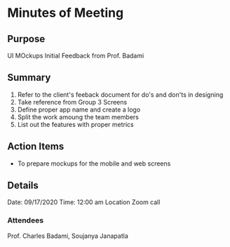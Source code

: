 # Minutes of Meeting
## Purpose
UI MOckups Initial Feedback from Prof. Badami
## Summary
1. Refer to the client's feeback document for do's and don'ts in designing
2. Take reference from Group 3 Screens 
3. Define proper app name and create a logo
4. Split the work amoung the team members
5. List out the features with proper metrics
## Action Items
- To prepare mockups for the mobile and web screens
## Details
Date: 09/17/2020    Time: 12:00 am Location Zoom call
### Attendees
Prof. Charles Badami, Soujanya Janapatla